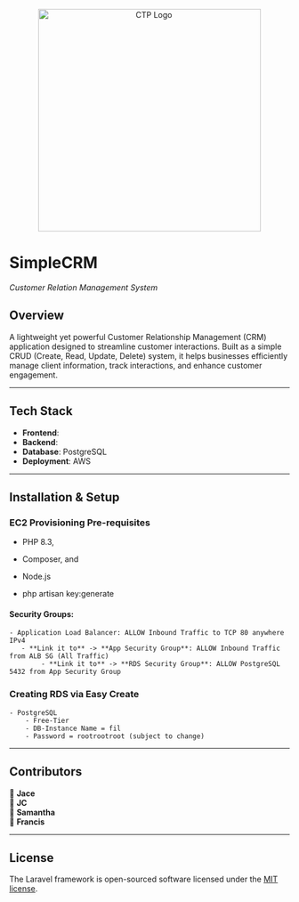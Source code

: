 <p align="center"><a href="https://computradetech.com.ph/" target="_blank"><img src="https://computradetech.com/wp-content/uploads/2023/03/New-Logo-CTP-01.png" width="400" alt="CTP Logo"></a></p>

# **SimpleCRM**

_Customer Relation Management System_

## **Overview**

A lightweight yet powerful Customer Relationship Management (CRM) application designed to streamline customer interactions. Built as a simple CRUD (Create, Read, Update, Delete) system, it helps businesses efficiently manage client information, track interactions, and enhance customer engagement.

---

## **Tech Stack**

-   **Frontend**:
-   **Backend**:
-   **Database**: PostgreSQL
-   **Deployment**: AWS

---

## **Installation & Setup**

### EC2 Provisioning Pre-requisites

-   PHP 8.3,
-   Composer, and
-   Node.js

-   php artisan key:generate

#### Security Groups:

    - Application Load Balancer: ALLOW Inbound Traffic to TCP 80 anywhere IPv4
       - **Link it to** -> **App Security Group**: ALLOW Inbound Traffic from ALB SG (All Traffic)
            - **Link it to** -> **RDS Security Group**: ALLOW PostgreSQL 5432 from App Security Group

### Creating RDS via Easy Create

    - PostgreSQL
        - Free-Tier
        - DB-Instance Name = fil
        - Password = rootrootroot (subject to change)

---

## **Contributors**

👤 **Jace**  
👤 **JC**  
👤 **Samantha**  
👤 **Francis**

---

## License

The Laravel framework is open-sourced software licensed under the [MIT license](https://opensource.org/licenses/MIT).
